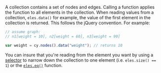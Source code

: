 A collection contains a set of nodes and edges.  Calling a function applies the function to all elements in the collection.  When reading values from a collection, `eles.data()` for example, the value of the first element in the collection is returned.  This follows the jQuery convention.  For example:

```js
// assume graph:
// n1[weight = 10], n2[weight = 60], n3[weight = 90]

var weight = cy.nodes().data("weight"); // returns 10
```

You can insure that you're reading from the element you want by using a [selector](Selector) to narrow down the collection to one element (i.e. `eles.size() == 1`) or the [`eles.eq()`](Collection-eq) function.